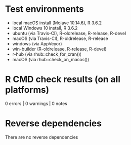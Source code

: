 # Test environments
* local macOS install (Mojave 10.14.6), R 3.6.2
* local Windows 10 install, R 3.6.2
* ubuntu (via Travis-CI), R-oldrelease, R-release, R-devel
* macOS (via Travis-CI), R-oldrelease, R-release
* windows (via AppVeyor)
* win-builder (R-oldrelease, R-release, R-devel)
* r-hub (via rhub::check_for_cran())
* macOS (via rhub::check_on_macos())

# R CMD check results (on all platforms)
0 errors | 0 warnings | 0 notes

# Reverse dependencies
There are no reverse dependencies

